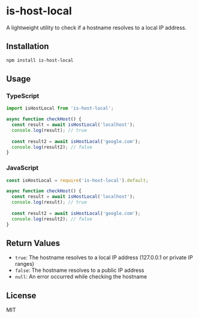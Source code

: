 # is-host-local

A lightweight utility to check if a hostname resolves to a local IP address.

## Installation

```bash
npm install is-host-local
```

## Usage

### TypeScript
```typescript
import isHostLocal from 'is-host-local';

async function checkHost() {
  const result = await isHostLocal('localhost');
  console.log(result); // true
  
  const result2 = await isHostLocal('google.com');
  console.log(result2); // false
}
```

### JavaScript
```javascript
const isHostLocal = require('is-host-local').default;

async function checkHost() {
  const result = await isHostLocal('localhost');
  console.log(result); // true
  
  const result2 = await isHostLocal('google.com');
  console.log(result2); // false
}
```

## Return Values

- `true`: The hostname resolves to a local IP address (127.0.0.1 or private IP ranges)
- `false`: The hostname resolves to a public IP address
- `null`: An error occurred while checking the hostname

## License

MIT
